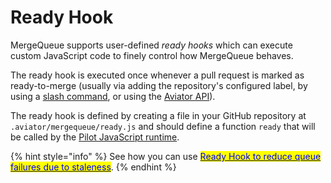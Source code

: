 # Ready Hook

MergeQueue supports user-defined _ready hooks_ which can execute custom JavaScript code to finely control how MergeQueue behaves.

The ready hook is executed once whenever a pull request is marked as ready-to-merge (usually via adding the repository's configured label, by using a [slash command](../slash-commands.md), or using the [Aviator API](../../api/)).

The ready hook is defined by creating a file in your GitHub repository at `.aviator/mergequeue/ready.js` and should define a function `ready` that will be called by the [Pilot JavaScript runtime](../../pilot-automated-actions/js-execution.md).



{% hint style="info" %}
See how you can use [<mark style="color:blue;">Ready Hook to reduce queue failures due to staleness</mark>](reducing-queue-failures-due-to-staleness.md).
{% endhint %}
